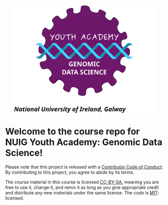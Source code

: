 <p align="center">
<img src="static/logo.svg" align="center" width="450px"/>
</p>

# Welcome to the course repo for **NUIG Youth Academy: Genomic Data Science!**

Please note that this project is released with a [Contributor Code of Conduct](CODE_OF_CONDUCT.md). By contributing to this project, you agree to abide by its terms.

The course material in this course is licensed [CC-BY-SA](https://creativecommons.org/licenses/by-sa/4.0/), meaning you are free to use it, change it, and remix it as long as you give appropriate credit and distribute any new materials under the same license.  The _code_ is [MIT](https://opensource.org/licenses/MIT)-licensed.


